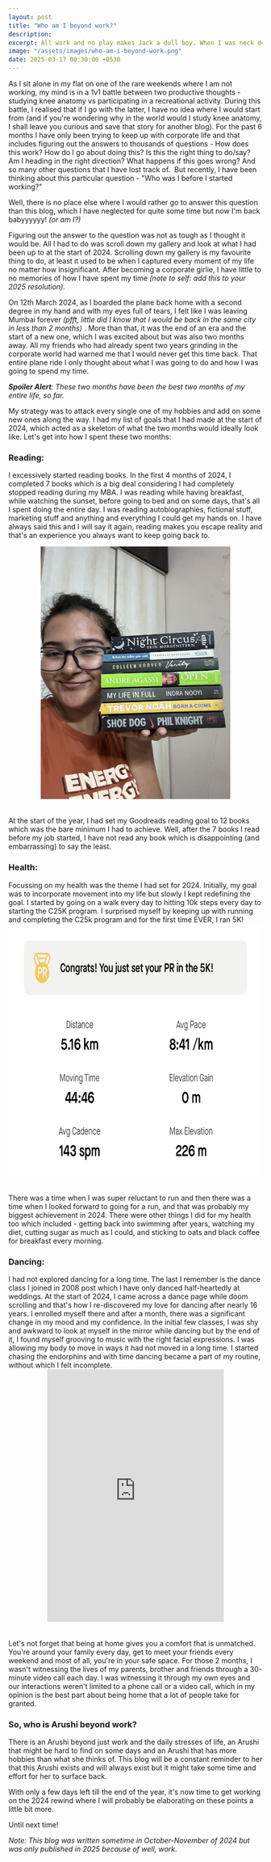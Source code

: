 ```yaml
---
layout: post
title: "Who am I beyond work?"
description: 
excerpt: All work and no play makes Jack a dull boy. When I was neck deep into my work, I really did become super dull. It got me questioning if there was a life that existed outside of work. This blog will act as a constant reminder for me that I am more than just my job and that there is an Arushi that exists beyond work.
image: "/assets/images/who-am-i-beyond-work.png"
date: 2025-03-17 00:30:00 +0530
---
```


As I sit alone in my flat on one of the rare weekends where I am not working, my mind is in a 1v1 battle between two productive thoughts - studying knee anatomy vs participating in a recreational activity. During this battle, I realised that if I go with the latter, I have no idea where I would start from (and if you're wondering why in the world would I study knee anatomy, I shall leave you curious and save that story for another blog). For the past 6 months I have only been trying to keep up with corporate life and that includes figuring out the answers to thousands of questions - How does this work? How do I go about doing this? Is this the right thing to do/say? Am I heading in the right direction? What happens if this goes wrong? And so many other questions that I have lost track of.  But recently, I have been thinking about this particular question - "Who was I before I started working?" 

Well, there is no place else where I would rather go to answer this question than this blog, which I have neglected for quite some time but now I'm back babyyyyyy! <i> (or am I?) </i>

Figuring out the answer to the question was not as tough as I thought it would be. All I had to do was scroll down my gallery and look at what I had been up to at the start of 2024. Scrolling down my gallery is my favourite thing to do, at least it used to be when I captured every moment of my life no matter how insignificant. After becoming a corporate girlie, I have little to no memories of how I have spent my time <i> (note to self: add this to your 2025 resolution). </i>

On 12th March 2024, as I boarded the plane back home with a second degree in my hand and with my eyes full of tears, I felt like I was leaving Mumbai forever <i>(pfft, little did I know that I would be back in the same city in less than 2 months) </i>. More than that, it was the end of an era and the start of a new one, which I was excited about but was also two months away. All my friends who had already spent two years grinding in the corporate world had warned me that I would never get this time back. That entire plane ride I only thought about what I was going to do and how I was going to spend my time.

<i>**Spoiler Alert**: These two months have been the best two months of my entire life, so far. </i>

My strategy was to attack every single one of my hobbies and add on some new ones along the way. I had my list of goals that I had made at the start of 2024, which acted as a skeleton of what the two months would ideally look like. Let's get into how I spent these two months:

<h3> <b> Reading:</b> </h3>

I excessively started reading books. In the first 4 months of 2024, I completed 7 books which is a big deal considering I had completely stopped reading during my MBA. I was reading while having breakfast, while watching the sunset, before going to bed and on some days, that's all I spent doing the entire day. I was reading autobiographies, fictional stuff, marketing stuff and anything and everything I could get my hands on. I have always said this and I will say it again, reading makes you escape reality and that's an experience you always want to keep going back to.  

<center> <img src="/assets/images/book_2.jpg" style="height:500px"> </center> <br>

At the start of the year, I had set my Goodreads reading goal to 12 books which was the bare minimum I had to achieve. Well, after the 7 books I read before my job started, I have not read any book which is disappointing (and embarrassing) to say the least. 

<h3><b>Health:</b></h3>
Focussing on my health was the theme I had set for 2024. Initially, my goal was to incorporate movement into my life but slowly I kept redefining the goal. I started by going on a walk every day to hitting 10k steps every day to starting the C25K program. I surprised myself by keeping up with running and completing the C25k program and for the first time EVER, I ran 5K!

<center> <img src="/assets/images/run_5k.jpg" style="height:500px"> </center> <br>

There was a time when I was super reluctant to run and then there was a time when I looked forward to going for a run, and that was probably my biggest achievement in 2024. There were other things I did for my health too which included - getting back into swimming after years, watching my diet, cutting sugar as much as I could, and sticking to oats and black coffee for breakfast every morning.

<h3><b>Dancing:</b></h3>
I had not explored dancing for a long time. The last I remember is the dance class I joined in 2008 post which I have only danced half-heartedly at weddings. At the start of 2024, I came across a dance page while doom scrolling and that's how I re-discovered my love for dancing after nearly 16 years. I enrolled myself there and after a month, there was a significant change in my mood and my confidence. In the initial few classes, I was shy and awkward to look at myself in the mirror while dancing but by the end of it, I found myself grooving to music with the right facial expressions. I was allowing my body to move in ways it had not moved in a long time. I started chasing the endorphins and with time dancing became a part of my routine, without which I felt incomplete.

<center><iframe 
			src="https://youtube.com/embed/AgKtPE-Khd4?feature=share" allowfullscreen="" frameborder="0" height="500px" width="350px"></iframe></center>

<br>

Let's not forget that being at home gives you a comfort that is unmatched. You're around your family every day, get to meet your friends every weekend and most of all, you're in your safe space. For those 2 months, I wasn't witnessing the lives of my parents, brother and friends through a 30-minute video call each day. I was witnessing it through my own eyes and our interactions weren't limited to a phone call or a video call, which in my opinion is the best part about being home that a lot of people take for granted.

<h3> <b> So, who is Arushi beyond work? </b></h3>

There is an Arushi beyond just work and the daily stresses of life, an Arushi that might be hard to find on some days and an Arushi that has more hobbies than what she thinks of. This blog will be a constant reminder to her that this Arushi exists and will always exist but it might take some time and effort for her to surface back.

With only a few days left till the end of the year, it's now time to get working on the 2024 rewind where I will probably be elaborating on these points a little bit more.

Until next time!

<i> Note: This blog was written sometime in October-November of 2024 but was only published in 2025 because of well, work. </i>